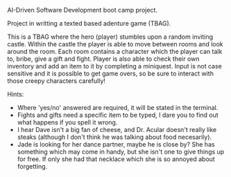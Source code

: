 AI-Driven Software Development boot camp project.

Project in writting a texted based adenture game (TBAG).

This is a TBAG where the hero (player) stumbles upon a random inviting castle.
Within the castle the player is able to move between rooms and look around the room.
Each room contains a character which the player can talk to, bribe, give a gift and fight. 
Player is also able to check their own inventory and add an item to it by completing a miniquest. 
Input is not case sensitive and it is possible to get game overs, so be sure to interact with those creepy characters carefully!

Hints:
  - Where 'yes/no' answered are required, it will be stated in the terminal.
  - Fights and gifts need a specific item to be typed, I dare you to find out what happens if you spell it wrong.
  - I hear Dave isn't a big fan of cheese, and Dr. Acular doesn't really like steaks (although I don't think he was talking about food necesarily).
  - Jade is looking for her dance partner, maybe he is close by? She has something which may come in handy, but she isn't one to give things up for free. If only she had that necklace which she is so annoyed about forgetting. 
